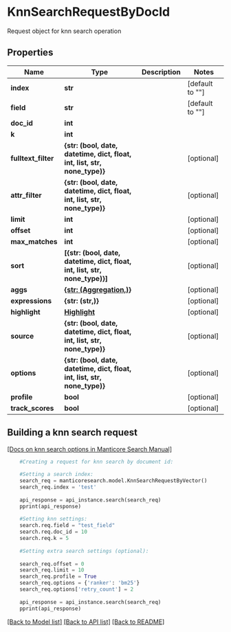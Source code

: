 # KnnSearchRequestByDocId

Request object for knn search operation
## Properties
Name | Type | Description | Notes
------------ | ------------- | ------------- | -------------
**index** | **str** |  | [default to ""]
**field** | **str** |  | [default to ""]
**doc_id** | **int** |  | 
**k** | **int** |  | 
**fulltext_filter** | **{str: (bool, date, datetime, dict, float, int, list, str, none_type)}** |  | [optional] 
**attr_filter** | **{str: (bool, date, datetime, dict, float, int, list, str, none_type)}** |  | [optional] 
**limit** | **int** |  | [optional] 
**offset** | **int** |  | [optional] 
**max_matches** | **int** |  | [optional] 
**sort** | **[{str: (bool, date, datetime, dict, float, int, list, str, none_type)}]** |  | [optional] 
**aggs** | [**{str: (Aggregation,)}**](Aggregation.md) |  | [optional] 
**expressions** | **{str: (str,)}** |  | [optional] 
**highlight** | [**Highlight**](Highlight.md) |  | [optional] 
**source** | **{str: (bool, date, datetime, dict, float, int, list, str, none_type)}** |  | [optional] 
**options** | **{str: (bool, date, datetime, dict, float, int, list, str, none_type)}** |  | [optional] 
**profile** | **bool** |  | [optional] 
**track_scores** | **bool** |  | [optional] 

## Building a knn search request

[[Docs on knn search options in Manticore Search Manual]](https://manual.manticoresearch.com/Searching/KNN)
```python
    #Creating a request for knn search by document id:
    
    #Setting a search index:
    search_req = manticoresearch.model.KnnSearchRequestByVector()
    search_req.index = 'test'
    
    api_response = api_instance.search(search_req)
    pprint(api_response)
    
    #Setting knn settings:
    search.req.field = "test_field"
    search.req.doc_id = 10
    search.req.k = 5
    
    #Setting extra search settings (optional):
    
    search_req.offset = 0
    search_req.limit = 10
    search_req.profile = True
    search_req.options = {'ranker': 'bm25'}
    search_req.options['retry_count'] = 2
    
    api_response = api_instance.search(search_req)
    pprint(api_response)
```

[[Back to Model list]](../README.md#documentation-for-models) [[Back to API list]](../README.md#documentation-for-api-endpoints) [[Back to README]](../README.md)


